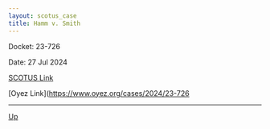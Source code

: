 ```yaml
---
layout: scotus_case
title: Hamm v. Smith
---
```


Docket: 23-726

Date: 27 Jul 2024

[SCOTUS Link](https://www.supremecourt.gov/opinions/23pdf/603us1r53_l5gm.pdf)

[Oyez Link](https://www.oyez.org/cases/2024/23-726

---

[Up](./README.md)